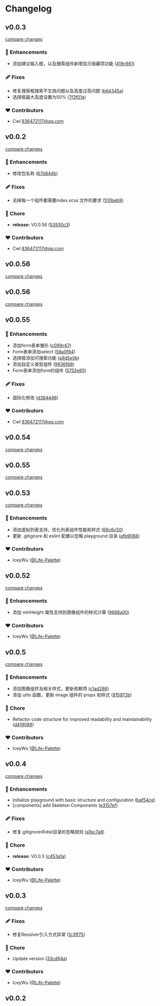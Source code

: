 # Changelog

## v0.0.3

[compare changes](https://github.com/caiwenglong/uni-ui-plus/compare/v0.0.2...v0.0.3)

### 🚀 Enhancements

- 添加建议输入框，以及搜索组件新增显示隐藏项功能 ([419c661](https://github.com/caiwenglong/uni-ui-plus/commit/419c661))

### 🩹 Fixes

- 修复搜索框搜索不生效问题以及高度过高问题 ([b64345a](https://github.com/caiwenglong/uni-ui-plus/commit/b64345a))
- 选择框最大高度设置为50% ([7f3f01e](https://github.com/caiwenglong/uni-ui-plus/commit/7f3f01e))

### ❤️ Contributors

- Cwl <836472117@qq.com>

## v0.0.2

[compare changes](https://github.com/caiwenglong/uni-ui-plus/compare/v0.0.56...v0.0.2)

### 🚀 Enhancements

- 修改包名称 ([67b844b](https://github.com/caiwenglong/uni-ui-plus/commit/67b844b))

### 🩹 Fixes

- 去掉每一个组件都需要index.scss 文件的要求 ([510beb9](https://github.com/caiwenglong/uni-ui-plus/commit/510beb9))

### 🏡 Chore

- **release:** V0.0.56 ([53930c3](https://github.com/caiwenglong/uni-ui-plus/commit/53930c3))

### ❤️ Contributors

- Cwl <836472117@qq.com>

## v0.0.56

[compare changes](https://github.com/caiwenglong/uni-ui-plus/compare/v0.0.56...v0.0.56)

## v0.0.56

[compare changes](https://github.com/caiwenglong/uni-ui-plus/compare/v0.0.55...v0.0.56)

## v0.0.55


### 🚀 Enhancements

- 添加form表单雏形 ([c099c67](https://github.com/caiwenglong/uni-ui-plus/commit/c099c67))
- Form表单添加select ([58a0f84](https://github.com/caiwenglong/uni-ui-plus/commit/58a0f84))
- 选择框添加可搜索功能 ([a9d5e0b](https://github.com/caiwenglong/uni-ui-plus/commit/a9d5e0b))
- 添加自定义类型组件 ([9936f68](https://github.com/caiwenglong/uni-ui-plus/commit/9936f68))
- Form表单添加form的组件 ([5752e65](https://github.com/caiwenglong/uni-ui-plus/commit/5752e65))

### 🩹 Fixes

- 国际化修改 ([d384446](https://github.com/caiwenglong/uni-ui-plus/commit/d384446))

### ❤️ Contributors

- Cwl <836472117@qq.com>

## v0.0.54

[compare changes](https://github.com/iceywu/uni-ui-plus/compare/v0.0.53...v0.0.54)

## v0.0.55

[compare changes](https://github.com/iceywu/uni-ui-plus/compare/v0.0.54...v0.0.55)

## v0.0.53

[compare changes](https://github.com/iceywu/uni-ui-plus/compare/v0.0.52...v0.0.53)

### 🚀 Enhancements

- 添加虚拟列表支持，优化列表组件性能和样式 ([66c6c50](https://github.com/iceywu/uni-ui-plus/commit/66c6c50))
- 更新 .gitignore 和 eslint 配置以忽略 playground 目录 ([afb9088](https://github.com/iceywu/uni-ui-plus/commit/afb9088))

### ❤️ Contributors

- IceyWu ([@Life-Palette](https://github.com/Life-Palette))

## v0.0.52

[compare changes](https://github.com/iceywu/uni-ui-plus/compare/v0.0.5...v0.0.52)

### 🚀 Enhancements

- 添加 minHeight 属性支持到图像组件的样式计算 ([9668a00](https://github.com/iceywu/uni-ui-plus/commit/9668a00))

### ❤️ Contributors

- IceyWu ([@Life-Palette](https://github.com/Life-Palette))

## v0.0.5

[compare changes](https://github.com/iceywu/uni-ui-plus/compare/v0.0.4...v0.0.5)

### 🚀 Enhancements

- 添加图像组件及相关样式，更新依赖项 ([c1ad286](https://github.com/iceywu/uni-ui-plus/commit/c1ad286))
- 添加 utils 函数，更新 image 组件的 props 和样式 ([815972b](https://github.com/iceywu/uni-ui-plus/commit/815972b))

### 🏡 Chore

- Refactor code structure for improved readability and maintainability ([d419088](https://github.com/iceywu/uni-ui-plus/commit/d419088))

### ❤️ Contributors

- IceyWu ([@Life-Palette](https://github.com/Life-Palette))

## v0.0.4

[compare changes](https://github.com/iceywu/uni-ui-plus/compare/v0.0.3...v0.0.4)

### 🚀 Enhancements

- Initialize playground with basic structure and configuration ([baf54ce](https://github.com/iceywu/uni-ui-plus/commit/baf54ce))
- [components] add Skeleton Components ([e3157ef](https://github.com/iceywu/uni-ui-plus/commit/e3157ef))

### 🩹 Fixes

- 修复.gitignore中dist目录的忽略规则 ([a1bc7a8](https://github.com/iceywu/uni-ui-plus/commit/a1bc7a8))

### 🏡 Chore

- **release:** V0.0.3 ([c453a1a](https://github.com/iceywu/uni-ui-plus/commit/c453a1a))

### ❤️ Contributors

- IceyWu ([@Life-Palette](http://github.com/Life-Palette))

## v0.0.3

[compare changes](https://github.com/iceywu/uni-ui-plus/compare/v0.0.2...v0.0.3)

### 🩹 Fixes

- 修复Resolver引入方式异常 ([1c3ff75](https://github.com/iceywu/uni-ui-plus/commit/1c3ff75))

### 🏡 Chore

- Update version ([33cd64a](https://github.com/iceywu/uni-ui-plus/commit/33cd64a))

### ❤️ Contributors

- IceyWu ([@Life-Palette](http://github.com/Life-Palette))

## v0.0.2
